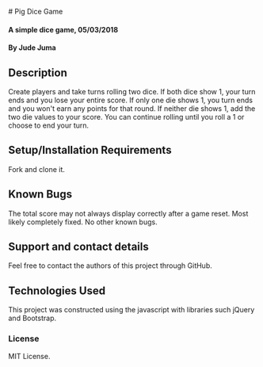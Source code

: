 \# Pig Dice Game

#### A simple dice game, 05/03/2018

#### By Jude Juma

## Description

Create players and take turns rolling two dice. If both dice show 1, your turn ends and you lose your entire score. If only one die shows 1, you turn ends and you won't earn any points for that round. If neither die shows 1, add the two die values to your score. You can continue rolling until you roll a 1 or choose to end your turn.

## Setup/Installation Requirements

Fork and clone it.

## Known Bugs

The total score may not always display correctly after a game reset. Most likely completely fixed. No other known bugs.

## Support and contact details

Feel free to contact the authors of this project through GitHub.

## Technologies Used

This project was constructed using the javascript with libraries such jQuery and Bootstrap. 
### License

MIT License.

